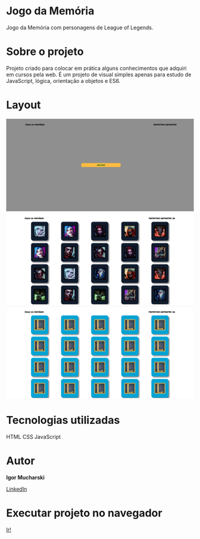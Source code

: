 # Jogo da Memória
Jogo da Memória com personagens de League of Legends.
# Sobre o projeto
Projeto criado para colocar em prática alguns conhecimentos que adquiri em cursos pela web. É um projeto de visual simples apenas para estudo de JavaScript, lógica, orientação a objetos e ES6.
# Layout
![Início](./assets/1.png)
![Cartas viradas](./assets/2.png)
![Cartas desviradas](./assets/3.png)
# Tecnologias utilizadas
HTML
CSS
JavaScript
# Autor
**Igor Mucharski**

[LinkedIn](www.linkedin.com/in/igormucharski)

# Executar projeto no navegador

[Ir!](https://mucharski.github.io/jogomemoria/src/index.html)
